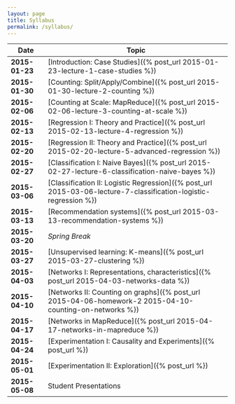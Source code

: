 ```yaml
---
layout: page
title: Syllabus
permalink: /syllabus/
---
```


|Date|Topic|
|----|-----|
|**2015-01-23**|[Introduction: Case Studies]({% post_url 2015-01-23-lecture-1-case-studies %})|
|**2015-01-30**|[Counting: Split/Apply/Combine]({% post_url 2015-01-30-lecture-2-counting %})|
|**2015-02-06**|[Counting at Scale: MapReduce]({% post_url 2015-02-06-lecture-3-counting-at-scale %})|
|**2015-02-13**|[Regression I: Theory and Practice]({% post_url 2015-02-13-lecture-4-regression %})|
|**2015-02-20**|[Regression II: Theory and Practice]({% post_url 2015-02-20-lecture-5-advanced-regression %})|
|**2015-02-27**|[Classification I: Naive Bayes]({% post_url 2015-02-27-lecture-6-classification-naive-bayes %})|
|**2015-03-06**|[Classification II: Logistic Regression]({% post_url 2015-03-06-lecture-7-classification-logistic-regression %})|
|**2015-03-13**|[Recommendation systems]({% post_url 2015-03-13-recommendation-systems %})|
|**2015-03-20**|*Spring Break*|
|**2015-03-27**|[Unsupervised learning: K-means]({% post_url 2015-03-27-clustering %})|
|**2015-04-03**|[Networks I: Representations, characteristics]({% post_url 2015-04-03-networks-data %})|
|**2015-04-10**|[Networks II: Counting on graphs]({% post_url 2015-04-06-homework-2 2015-04-10-counting-on-networks %})|
|**2015-04-17**|[Networks in MapReduce]({% post_url 2015-04-17-networks-in-mapreduce %})|
|**2015-04-24**|[Experimentation I: Causality and Experiments]({% post_url  %})|
|**2015-05-01**|[Experimentation II: Exploration]({% post_url  %})|
|**2015-05-08**|Student Presentations|
